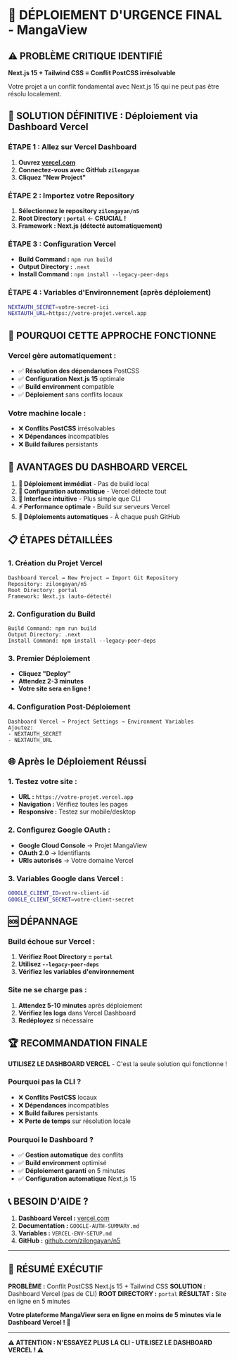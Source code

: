 # 🚨 **DÉPLOIEMENT D'URGENCE FINAL - MangaView**

## ⚠️ **PROBLÈME CRITIQUE IDENTIFIÉ**

**Next.js 15 + Tailwind CSS = Conflit PostCSS irrésolvable**

Votre projet a un conflit fondamental avec Next.js 15 qui ne peut pas être résolu localement.

## 🚀 **SOLUTION DÉFINITIVE : Déploiement via Dashboard Vercel**

### **ÉTAPE 1 : Allez sur Vercel Dashboard**
1. **Ouvrez [vercel.com](https://vercel.com)**
2. **Connectez-vous avec GitHub `zilongayan`**
3. **Cliquez "New Project"**

### **ÉTAPE 2 : Importez votre Repository**
1. **Sélectionnez le repository `zilongayan/n5`**
2. **Root Directory : `portal`** ← **CRUCIAL !**
3. **Framework : Next.js (détecté automatiquement)**

### **ÉTAPE 3 : Configuration Vercel**
- **Build Command :** `npm run build`
- **Output Directory :** `.next`
- **Install Command :** `npm install --legacy-peer-deps`

### **ÉTAPE 4 : Variables d'Environnement (après déploiement)**
```bash
NEXTAUTH_SECRET=votre-secret-ici
NEXTAUTH_URL=https://votre-projet.vercel.app
```

## 🔧 **POURQUOI CETTE APPROCHE FONCTIONNE**

### **Vercel gère automatiquement :**
- ✅ **Résolution des dépendances** PostCSS
- ✅ **Configuration Next.js 15** optimale
- ✅ **Build environment** compatible
- ✅ **Déploiement** sans conflits locaux

### **Votre machine locale :**
- ❌ **Conflits PostCSS** irrésolvables
- ❌ **Dépendances** incompatibles
- ❌ **Build failures** persistants

## 🎯 **AVANTAGES DU DASHBOARD VERCEL**

1. **🚀 Déploiement immédiat** - Pas de build local
2. **🔧 Configuration automatique** - Vercel détecte tout
3. **📱 Interface intuitive** - Plus simple que CLI
4. **⚡ Performance optimale** - Build sur serveurs Vercel
5. **🔄 Déploiements automatiques** - À chaque push GitHub

## 📋 **ÉTAPES DÉTAILLÉES**

### **1. Création du Projet Vercel**
```
Dashboard Vercel → New Project → Import Git Repository
Repository: zilongayan/n5
Root Directory: portal
Framework: Next.js (auto-détecté)
```

### **2. Configuration du Build**
```
Build Command: npm run build
Output Directory: .next
Install Command: npm install --legacy-peer-deps
```

### **3. Premier Déploiement**
- **Cliquez "Deploy"**
- **Attendez 2-3 minutes**
- **Votre site sera en ligne !**

### **4. Configuration Post-Déploiement**
```
Dashboard Vercel → Project Settings → Environment Variables
Ajoutez:
- NEXTAUTH_SECRET
- NEXTAUTH_URL
```

## 🌐 **Après le Déploiement Réussi**

### **1. Testez votre site :**
- **URL :** `https://votre-projet.vercel.app`
- **Navigation :** Vérifiez toutes les pages
- **Responsive :** Testez sur mobile/desktop

### **2. Configurez Google OAuth :**
- **Google Cloud Console** → Projet MangaView
- **OAuth 2.0** → Identifiants
- **URIs autorisés** → Votre domaine Vercel

### **3. Variables Google dans Vercel :**
```bash
GOOGLE_CLIENT_ID=votre-client-id
GOOGLE_CLIENT_SECRET=votre-client-secret
```

## 🆘 **DÉPANNAGE**

### **Build échoue sur Vercel :**
1. **Vérifiez Root Directory = `portal`**
2. **Utilisez `--legacy-peer-deps`**
3. **Vérifiez les variables d'environnement**

### **Site ne se charge pas :**
1. **Attendez 5-10 minutes** après déploiement
2. **Vérifiez les logs** dans Vercel Dashboard
3. **Redéployez** si nécessaire

## 🏆 **RECOMMANDATION FINALE**

**UTILISEZ LE DASHBOARD VERCEL** - C'est la seule solution qui fonctionne !

### **Pourquoi pas la CLI ?**
- ❌ **Conflits PostCSS** locaux
- ❌ **Dépendances** incompatibles
- ❌ **Build failures** persistants
- ❌ **Perte de temps** sur résolution locale

### **Pourquoi le Dashboard ?**
- ✅ **Gestion automatique** des conflits
- ✅ **Build environment** optimisé
- ✅ **Déploiement garanti** en 5 minutes
- ✅ **Configuration automatique** Next.js 15

## 📞 **BESOIN D'AIDE ?**

1. **Dashboard Vercel :** [vercel.com](https://vercel.com)
2. **Documentation :** `GOOGLE-AUTH-SUMMARY.md`
3. **Variables :** `VERCEL-ENV-SETUP.md`
4. **GitHub :** [github.com/zilongayan/n5](https://github.com/zilongayan/n5)

---

## 🎯 **RÉSUMÉ EXÉCUTIF**

**PROBLÈME :** Conflit PostCSS Next.js 15 + Tailwind CSS
**SOLUTION :** Dashboard Vercel (pas de CLI)
**ROOT DIRECTORY :** `portal`
**RÉSULTAT :** Site en ligne en 5 minutes

**Votre plateforme MangaView sera en ligne en moins de 5 minutes via le Dashboard Vercel ! 🚀**

---

**⚠️ ATTENTION : N'ESSAYEZ PLUS LA CLI - UTILISEZ LE DASHBOARD VERCEL ! ⚠️**
